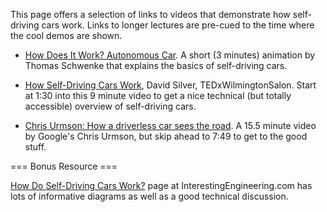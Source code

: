 This page offers a selection of links to videos that demonstrate how self-driving cars work. Links to longer lectures are pre-cued to the time where the cool demos are shown.

* [How Does It Work? Autonomous Car](https://www.youtube.com/watch?v=gEy91PGGLR0). A short (3 minutes) animation by Thomas Schwenke that explains the basics of self-driving cars.

* [How Self-Driving Cars Work](https://www.youtube.com/watch?v=Ly92UcnoEMY&t=90s), David Silver, TEDxWilmingtonSalon. Start at 1:30 into this 9 minute video to get a nice technical (but totally accessible) overview of self-driving cars.

* [Chris Urmson: How a driverless car sees the road](https://www.youtube.com/watch?v=tiwVMrTLUWg&t=469s). A 15.5 minute video by Google's Chris Urmson, but skip ahead to 7:49 to get to the good stuff.

=== Bonus Resource ===

[How Do Self-Driving Cars Work?](https://interestingengineering.com/how-do-self-driving-cars-work) page at InterestingEngineering.com has lots of informative diagrams as well as a good technical discussion.